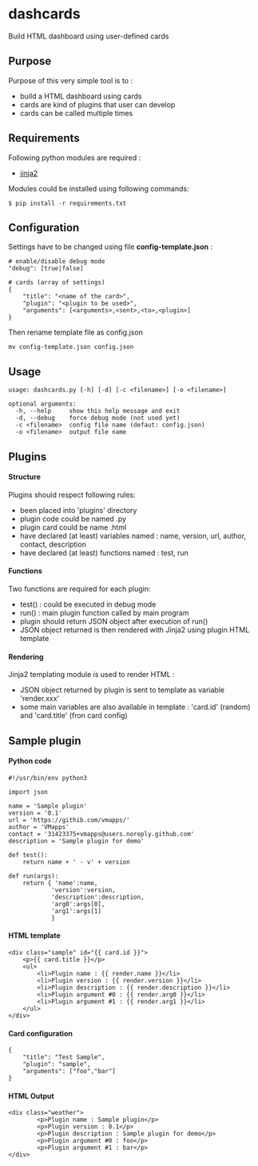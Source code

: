 # dashcards
Build HTML dashboard using user-defined cards

## Purpose 
Purpose of this very simple tool is to :
- build a HTML dashboard using cards 
- cards are kind of plugins that user can develop
- cards can be called multiple times

## Requirements
Following python modules are required :
- [jinja2](http://jinja.pocoo.org/)

Modules could be installed using following commands:
```
$ pip install -r requirements.txt
```
## Configuration
Settings have to be changed using file **config-template.json** :
```
# enable/disable debug mode
"debug": [true|false]

# cards (array of settings)
{
	"title": "<name of the card>",
	"plugin": "<plugin to be used>",
	"arguments": [<arguments>,<sent>,<to>,<plugin>]
}
```
Then rename template file as config.json
```
mv config-template.json config.json
```
## Usage
```
usage: dashcards.py [-h] [-d] [-c <filename>] [-o <filename>]

optional arguments:
  -h, --help     show this help message and exit
  -d, --debug    force debug mode (not used yet)
  -c <filename>  config file name (defaut: config.json)
  -o <filename>  output file name
```
## Plugins 
#### Structure
Plugins should respect following rules:
- been placed into 'plugins' directory
- plugin code could be named <plugin>.py
- plugin card could be name <plugin>.html
- have declared (at least) variables named : name, version, url, author, contact, description
- have declared (at least) functions named : test, run

#### Functions
Two functions are required for each plugin:
- test() : could be executed in debug mode 
- run() : main plugin function called by main program
- plugin should return JSON object after execution of run()
- JSON object returned is then rendered with Jinja2 using plugin HTML template

#### Rendering
Jinja2 templating module is used to render HTML :
- JSON object returned by plugin is sent to template as variable 'render.xxx'
- some main variables are also available in template : 'card.id' (random) and 'card.title' (fron card config)

## Sample plugin
#### Python code
```
#!/usr/bin/env python3

import json

name = 'Sample plugin'
version = '0.1'
url = 'https://githib.com/vmapps/'
author = 'VMapps'
contact	= '31423375+vmapps@users.noreply.github.com'
description = 'Sample plugin for demo'

def test():
	return name + ' - v' + version

def run(args):
	return { 'name':name, 
			'version':version, 
			'description':description, 
			'arg0':args[0], 
			'arg1':args[1] 
			}
```

#### HTML template
```
<div class="sample" id="{{ card.id }}">
	<p>{{ card.title }}</p>
	<ul>
		<li>Plugin name : {{ render.name }}</li>
		<li>Plugin version : {{ render.version }}</li>
		<li>Plugin description : {{ render.description }}</li>
		<li>Plugin argument #0 : {{ render.arg0 }}</li>
		<li>Plugin argument #1 : {{ render.arg1 }}</li>
	</ul>
</div>
```

#### Card configuration
```
{
	"title": "Test Sample",
	"plugin": "sample",
	"arguments": ["foo","bar"]
}
```

#### HTML Output
```
<div class="weather">
        <p>Plugin name : Sample plugin</p>
        <p>Plugin version : 0.1</p>
        <p>Plugin description : Sample plugin for demo</p>
        <p>Plugin argument #0 : foo</p>
        <p>Plugin argument #1 : bar</p>
</div>
```
